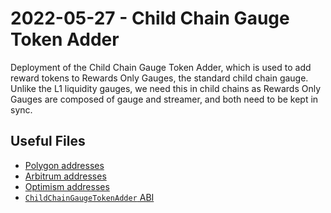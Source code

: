 # 2022-05-27 - Child Chain Gauge Token Adder

Deployment of the Child Chain Gauge Token Adder, which is used to add reward tokens to Rewards Only Gauges, the standard child chain gauge. Unlike the L1 liquidity gauges, we need this in child chains as Rewards Only Gauges are composed of gauge and streamer, and both need to be kept in sync.

## Useful Files

- [Polygon addresses](./output/polygon.json)
- [Arbitrum addresses](./output/arbitrum.json)
- [Optimism addresses](./output/optimism.json)
- [`ChildChainGaugeTokenAdder` ABI](./abi/ChildChainGaugeTokenAdder.json)
